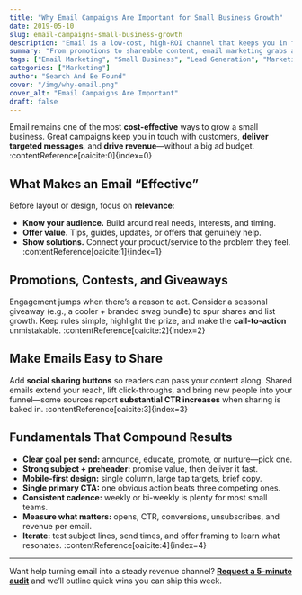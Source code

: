 ```yaml
---
title: "Why Email Campaigns Are Important for Small Business Growth"
date: 2019-05-10
slug: email-campaigns-small-business-growth
description: "Email is a low-cost, high-ROI channel that keeps you in front of customers, drives revenue, and compounds over time—when you send the right message to the right audience."
summary: "From promotions to shareable content, email marketing grabs attention, delivers targeted messages, and converts. Here’s how to make campaigns effective—and what to measure."
tags: ["Email Marketing", "Small Business", "Lead Generation", "Marketing Strategy", "Social Media"]
categories: ["Marketing"]
author: "Search And Be Found"
cover: "/img/why-email.png"
cover_alt: "Email Campaigns Are Important"
draft: false
---
```


Email remains one of the most **cost-effective** ways to grow a small business. Great campaigns keep you in touch with customers, **deliver targeted messages**, and **drive revenue**—without a big ad budget. :contentReference[oaicite:0]{index=0}

## What Makes an Email “Effective”
Before layout or design, focus on **relevance**:
- **Know your audience.** Build around real needs, interests, and timing.
- **Offer value.** Tips, guides, updates, or offers that genuinely help.
- **Show solutions.** Connect your product/service to the problem they feel. :contentReference[oaicite:1]{index=1}

## Promotions, Contests, and Giveaways
Engagement jumps when there’s a reason to act. Consider a seasonal giveaway (e.g., a cooler + branded swag bundle) to spur shares and list growth. Keep rules simple, highlight the prize, and make the **call-to-action** unmistakable. :contentReference[oaicite:2]{index=2}

## Make Emails Easy to Share
Add **social sharing buttons** so readers can pass your content along. Shared emails extend your reach, lift click-throughs, and bring new people into your funnel—some sources report **substantial CTR increases** when sharing is baked in. :contentReference[oaicite:3]{index=3}

## Fundamentals That Compound Results
- **Clear goal per send:** announce, educate, promote, or nurture—pick one.
- **Strong subject + preheader:** promise value, then deliver it fast.
- **Mobile-first design:** single column, large tap targets, brief copy.
- **Single primary CTA:** one obvious action beats three competing ones.
- **Consistent cadence:** weekly or bi-weekly is plenty for most small teams.
- **Measure what matters:** opens, CTR, conversions, unsubscribes, and revenue per email.
- **Iterate:** test subject lines, send times, and offer framing to learn what resonates. :contentReference[oaicite:4]{index=4}

---

Want help turning email into a steady revenue channel? **[Request a 5-minute audit](/contact/)** and we’ll outline quick wins you can ship this week.
